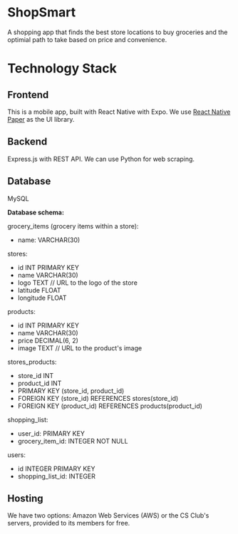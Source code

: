 # ShopSmart

A shopping app that finds the best store locations to buy groceries and the
optimial path to take based on price and convenience.

# Technology Stack

## **Frontend**

This is a mobile app, built with React Native with Expo. We use
[React Native Paper](https://reactnativepaper.com/) as the UI library.

## **Backend**

Express.js with REST API.
We can use Python for web scraping.

## **Database**

MySQL

**Database schema:**

grocery_items (grocery items within a store):

-   name: VARCHAR(30)

stores:

-   id INT PRIMARY KEY
-   name VARCHAR(30)
-   logo TEXT // URL to the logo of the store
-   latitude FLOAT
-   longitude FLOAT

products:

-   id INT PRIMARY KEY
-   name VARCHAR(30)
-   price DECIMAL(6, 2)
-   image TEXT // URL to the product's image

stores_products:

-   store_id INT
-   product_id INT
-   PRIMARY KEY (store_id, product_id)
-   FOREIGN KEY (store_id) REFERENCES stores(store_id)
-   FOREIGN KEY (product_id) REFERENCES products(product_id)

shopping_list:

-   user_id: PRIMARY KEY
-   grocery_item_id: INTEGER NOT NULL

users:

-   id INTEGER PRIMARY KEY
-   shopping_list_id: INTEGER

## **Hosting**

We have two options: Amazon Web Services (AWS) or the CS Club's servers,
provided to its members for free.
